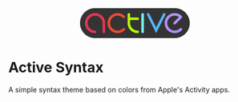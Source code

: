 <center>
  <img src="https://raw.githubusercontent.com/timgthomas/active-syntax/master/logo.png" width="219">
</center>

# Active Syntax

A simple syntax theme based on colors from Apple's Activity apps.
